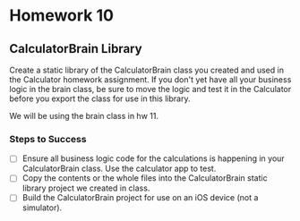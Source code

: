 # Homework 10

## CalculatorBrain Library

Create a static library of the CalculatorBrain class you created and used in the Calculator homework assignment. If you don't yet have all your business logic in the brain class, be sure to move the logic and test it in the Calculator before you export the class for use in this library.

We will be using the brain class in hw 11.

### Steps to Success

* [ ] Ensure all business logic code for the calculations is happening in your CalculatorBrain class. Use the calculator app to test.
* [ ] Copy the contents or the whole files into the CalculatorBrain static library project we created in class.
* [ ] Build the CalculatorBrain project for use on an iOS device (not a simulator).

